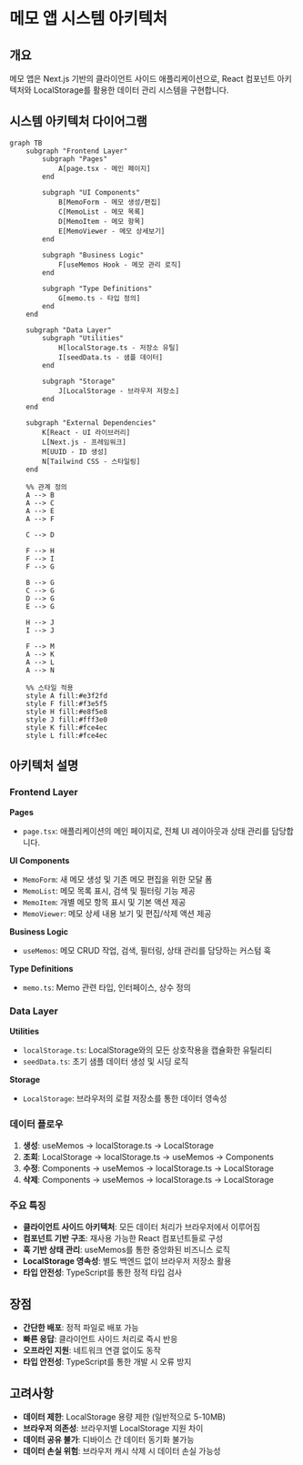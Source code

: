 # 메모 앱 시스템 아키텍처

## 개요

메모 앱은 Next.js 기반의 클라이언트 사이드 애플리케이션으로, React 컴포넌트 아키텍처와 LocalStorage를 활용한 데이터 관리 시스템을 구현합니다.

## 시스템 아키텍처 다이어그램

```mermaid
graph TB
    subgraph "Frontend Layer"
        subgraph "Pages"
            A[page.tsx - 메인 페이지]
        end
        
        subgraph "UI Components"
            B[MemoForm - 메모 생성/편집]
            C[MemoList - 메모 목록]
            D[MemoItem - 메모 항목]
            E[MemoViewer - 메모 상세보기]
        end
        
        subgraph "Business Logic"
            F[useMemos Hook - 메모 관리 로직]
        end
        
        subgraph "Type Definitions"
            G[memo.ts - 타입 정의]
        end
    end
    
    subgraph "Data Layer"
        subgraph "Utilities"
            H[localStorage.ts - 저장소 유틸]
            I[seedData.ts - 샘플 데이터]
        end
        
        subgraph "Storage"
            J[LocalStorage - 브라우저 저장소]
        end
    end
    
    subgraph "External Dependencies"
        K[React - UI 라이브러리]
        L[Next.js - 프레임워크]
        M[UUID - ID 생성]
        N[Tailwind CSS - 스타일링]
    end
    
    %% 관계 정의
    A --> B
    A --> C
    A --> E
    A --> F
    
    C --> D
    
    F --> H
    F --> I
    F --> G
    
    B --> G
    C --> G
    D --> G
    E --> G
    
    H --> J
    I --> J
    
    F --> M
    A --> K
    A --> L
    A --> N
    
    %% 스타일 적용
    style A fill:#e3f2fd
    style F fill:#f3e5f5
    style H fill:#e8f5e8
    style J fill:#fff3e0
    style K fill:#fce4ec
    style L fill:#fce4ec
```

## 아키텍처 설명

### Frontend Layer

**Pages**
- `page.tsx`: 애플리케이션의 메인 페이지로, 전체 UI 레이아웃과 상태 관리를 담당합니다.

**UI Components**
- `MemoForm`: 새 메모 생성 및 기존 메모 편집을 위한 모달 폼
- `MemoList`: 메모 목록 표시, 검색 및 필터링 기능 제공
- `MemoItem`: 개별 메모 항목 표시 및 기본 액션 제공
- `MemoViewer`: 메모 상세 내용 보기 및 편집/삭제 액션 제공

**Business Logic**
- `useMemos`: 메모 CRUD 작업, 검색, 필터링, 상태 관리를 담당하는 커스텀 훅

**Type Definitions**
- `memo.ts`: Memo 관련 타입, 인터페이스, 상수 정의

### Data Layer

**Utilities**
- `localStorage.ts`: LocalStorage와의 모든 상호작용을 캡슐화한 유틸리티
- `seedData.ts`: 초기 샘플 데이터 생성 및 시딩 로직

**Storage**
- `LocalStorage`: 브라우저의 로컬 저장소를 통한 데이터 영속성

### 데이터 플로우

1. **생성**: useMemos → localStorage.ts → LocalStorage
2. **조회**: LocalStorage → localStorage.ts → useMemos → Components
3. **수정**: Components → useMemos → localStorage.ts → LocalStorage
4. **삭제**: Components → useMemos → localStorage.ts → LocalStorage

### 주요 특징

- **클라이언트 사이드 아키텍처**: 모든 데이터 처리가 브라우저에서 이루어짐
- **컴포넌트 기반 구조**: 재사용 가능한 React 컴포넌트들로 구성
- **훅 기반 상태 관리**: useMemos를 통한 중앙화된 비즈니스 로직
- **LocalStorage 영속성**: 별도 백엔드 없이 브라우저 저장소 활용
- **타입 안전성**: TypeScript를 통한 정적 타입 검사

## 장점

- **간단한 배포**: 정적 파일로 배포 가능
- **빠른 응답**: 클라이언트 사이드 처리로 즉시 반응
- **오프라인 지원**: 네트워크 연결 없이도 동작
- **타입 안전성**: TypeScript를 통한 개발 시 오류 방지

## 고려사항

- **데이터 제한**: LocalStorage 용량 제한 (일반적으로 5-10MB)
- **브라우저 의존성**: 브라우저별 LocalStorage 지원 차이
- **데이터 공유 불가**: 디바이스 간 데이터 동기화 불가능
- **데이터 손실 위험**: 브라우저 캐시 삭제 시 데이터 손실 가능성